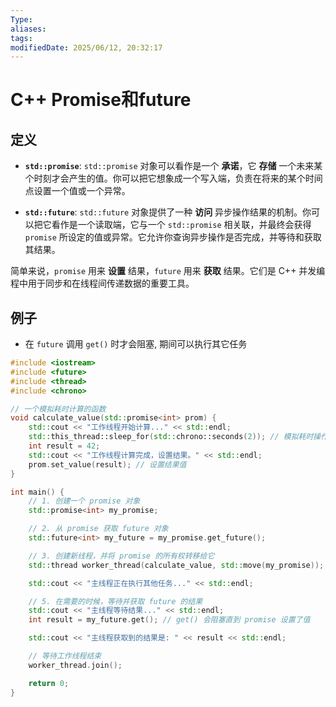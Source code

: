 ```yaml
---
Type: 
aliases: 
tags: 
modifiedDate: 2025/06/12, 20:32:17
---
```


# C++ Promise和future

## 定义

- **`std::promise`**: `std::promise` 对象可以看作是一个 **承诺**，它 **存储** 一个未来某个时刻才会产生的值。你可以把它想象成一个写入端，负责在将来的某个时间点设置一个值或一个异常。
    
- **`std::future`**: `std::future` 对象提供了一种 **访问** 异步操作结果的机制。你可以把它看作是一个读取端，它与一个 `std::promise` 相关联，并最终会获得 `promise` 所设定的值或异常。它允许你查询异步操作是否完成，并等待和获取其结果。

简单来说，`promise` 用来 **设置** 结果，`future` 用来 **获取** 结果。它们是 C++ 并发编程中用于同步和在线程间传递数据的重要工具。

## 例子

- 在 `future` 调用 `get()` 时才会阻塞, 期间可以执行其它任务

```cpp
#include <iostream>
#include <future>
#include <thread>
#include <chrono>

// 一个模拟耗时计算的函数
void calculate_value(std::promise<int> prom) {
    std::cout << "工作线程开始计算..." << std::endl;
    std::this_thread::sleep_for(std::chrono::seconds(2)); // 模拟耗时操作
    int result = 42;
    std::cout << "工作线程计算完成，设置结果。" << std::endl;
    prom.set_value(result); // 设置结果值
}

int main() {
    // 1. 创建一个 promise 对象
    std::promise<int> my_promise;

    // 2. 从 promise 获取 future 对象
    std::future<int> my_future = my_promise.get_future();

    // 3. 创建新线程，并将 promise 的所有权转移给它
    std::thread worker_thread(calculate_value, std::move(my_promise));

    std::cout << "主线程正在执行其他任务..." << std::endl;

    // 5. 在需要的时候，等待并获取 future 的结果
    std::cout << "主线程等待结果..." << std::endl;
    int result = my_future.get(); // get() 会阻塞直到 promise 设置了值

    std::cout << "主线程获取到的结果是: " << result << std::endl;

    // 等待工作线程结束
    worker_thread.join();

    return 0;
}
```
